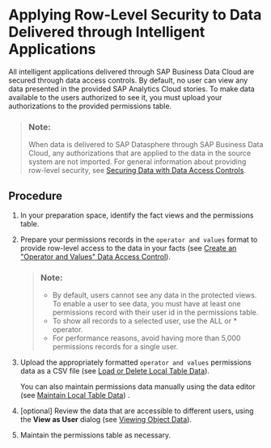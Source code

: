 <!-- loioc83225fd195446f28c960671559c4a16 -->

# Applying Row-Level Security to Data Delivered through Intelligent Applications

All intelligent applications delivered through SAP Business Data Cloud are secured through data access controls. By default, no user can view any data presented in the provided SAP Analytics Cloud stories. To make data available to the users authorized to see it, you must upload your authorizations to the provided permissions table.

> ### Note:  
> When data is delivered to SAP Datasphere through SAP Business Data Cloud, any authorizations that are applied to the data in the source system are not imported. For general information about providing row-level security, see [Securing Data with Data Access Controls](https://help.sap.com/docs/SAP_DATASPHERE/be5967d099974c69b77f4549425ca4c0/a032e51c730147c7a1fcac125b4cfe14.html).



<a name="loioc83225fd195446f28c960671559c4a16__section_lcs_2x4_jdc"/>

## Procedure

1.  In your preparation space, identify the fact views and the permissions table.
2.  Prepare your permissions records in the `operator and values` format to provide row-level access to the data in your facts \(see [Create an "Operator and Values" Data Access Control](https://help.sap.com/docs/SAP_DATASPHERE/be5967d099974c69b77f4549425ca4c0/501594bf2afb4e49ab5ce254e35e3504.html)\).

    > ### Note:  
    > -   By default, users cannot see any data in the protected views. To enable a user to see data, you must have at least one permissions record with their user id in the permissions table.
    > -   To show all records to a selected user, use the ALL or \* operator.
    > -   For performance reasons, avoid having more than 5,000 permissions records for a single user.

3.  Upload the appropriately formatted `operator and values` permissions data as a CSV file \(see [Load or Delete Local Table Data](https://help.sap.com/docs/SAP_DATASPHERE/c8a54ee704e94e15926551293243fd1d/870401f211f94132909bd9f2fafd91b2.html)\).

    You can also maintain permissions data manually using the data editor \(see [Maintain Local Table Data](https://help.sap.com/docs/SAP_DATASPHERE/c8a54ee704e94e15926551293243fd1d/4bd5e641be48409c8c79336df0c4a3c7.html)\) .

4.  \[optional\] Review the data that are accessible to different users, using the **View as User** dialog \(see [Viewing Object Data](https://help.sap.com/docs/SAP_DATASPHERE/c8a54ee704e94e15926551293243fd1d/b338e4aa7e7e494eb68c383720ebfd3a.html)\).
5.  Maintain the permissions table as necessary.

